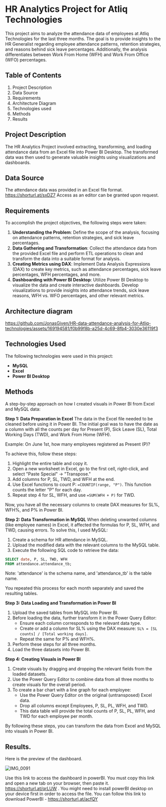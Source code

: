 # HR Analytics Project for Atliq Technologies

This project aims to analyze the attendance data of employees at Atliq Technologies for the last three months. The goal is to provide insights to the HR Generalist regarding employee attendance patterns, retention strategies, and reasons behind sick leave percentages. Additionally, the analysis differentiates between Work From Home (WFH) and Work From Office (WFO) percentages.

## Table of Contents

1. Project Description
2. Data Source
3. Requirements
4. Architecture Diagram
5. Technologies used
6. Methods
7. Results

## Project Description

The HR Analytics Project involved extracting, transforming, and loading attendance data from an Excel file into Power BI Desktop. The transformed data was then used to generate valuable insights using visualizations and dashboards.

## Data Source

The attendance data was provided in an Excel file format.
https://shorturl.at/sxDZ7
Access as an editor can be granted upon request.

## Requirements

To accomplish the project objectives, the following steps were taken:

1. **Understanding the Problem**: Define the scope of the analysis, focusing on attendance patterns, retention strategies, and sick leave percentages.
2. **Data Gathering and Transformation**: Collect the attendance data from the provided Excel file and perform ETL operations to clean and transform the data into a suitable format for analysis.
3. **Creating Metrics using DAX**: Implement Data Analysis Expressions (DAX) to create key metrics, such as attendance percentages, sick leave percentages, WFH percentages, and more.
4. **Dashboarding with Power BI Desktop**: Utilize Power BI Desktop to visualize the data and create interactive dashboards. Develop visualizations to provide insights into attendance trends, sick leave reasons, WFH vs. WFO percentages, and other relevant metrics.

## Architecture diagram


https://github.com/JonasGiven/HR-data-attendance-analysis-for-Atliq-technologies/assets/169194581/f0b99f8b-a25d-4c69-8fb4-3030e36119f3


## Technologies Used

The following technologies were used in this project:

- **MySQL**
- **Excel**
- **Power BI Desktop**

## Methods

A step-by-step approach on how I created visuals in Power BI from Excel and MySQL data:

**Step 1: Data Preparation in Excel**
The data in the Excel file needed to be cleaned before using it in Power BI. The initial goal was to have the date as a column with all the counts per day for Present (P), Sick Leave (SL), Total Working Days (TWD), and Work From Home (WFH).

Example: On June 1st, how many employees registered as Present (P)?

To achieve this, follow these steps:
1. Highlight the entire table and copy it.
2. Open a new worksheet in Excel, go to the first cell, right-click, and select "Paste Special" -> "Transpose."
3. Add columns for P, SL, TWD, and WFH at the end.
4. Use Excel functions to count P: `=COUNTIF(range, "P")`. This function counts the letter "P" for each day.
5. Repeat step 4 for SL, WFH, and use `=SUM(WFH + P)` for TWD.

Now, you have all the necessary columns to create DAX measures for SL%, WFH%, and P% in Power BI.

**Step 2: Data Transformation in MySQL**
When deleting unwanted columns (like employee names) in Excel, it affected the formulas for P, SL, WFH, and TWD, causing errors. To solve this, I used MySQL:

1. Create a schema for HR attendance in MySQL.
2. Upload the modified data with the relevant columns to the MySQL table.
3. Execute the following SQL code to retrieve the data:

```sql
SELECT date, P, SL, TWD, WFH
FROM attendance.attendance_tb;
```

Note: 'attendance' is the schema name, and 'attendance_tb' is the table name.

You repeated this process for each month separately and saved the resulting tables.

**Step 3: Data Loading and Transformation in Power BI**
1. Upload the saved tables from MySQL into Power BI.
2. Before loading the data, further transform it in the Power Query Editor:
   - Ensure each column corresponds to the relevant data type.
   - Create or add a column for SL% using the DAX measure: `SL% = [SL counts] / [Total working days]`.
   - Repeat the same for P% and WFH%.
3. Perform these steps for all three months.
4. Load the three datasets into Power BI.

**Step 4: Creating Visuals in Power BI**
1. Create visuals by dragging and dropping the relevant fields from the loaded datasets.
2. Use the Power Query Editor to combine data from all three months to create visuals for the overall period.
3. To create a bar chart with a line graph for each employee:
   - Use the Power Query Editor on the original (untransposed) Excel data.
   - Drop all columns except Employees, P, SL, PL, WFH, and TWD.
   - This data table will provide the total counts of P, SL, PL, WFH, and TWD for each employee per month.

By following these steps, you can transform the data from Excel and MySQL into visuals in Power BI.

## Results.

Here is the preview of the dashboard.


![IMG_0091](https://github.com/JonasGiven/HR-data-attendance-analysis-for-Atliq-technologies/assets/169194581/9e3faa56-1a34-498d-a556-03a763a995ef)


Use this link to access the dashboard in powerBI. You must copy this link and open a new tab on your browser, then paste it. https://shorturl.at/qrLUW .
You might need to install powerBI desktop on your device first in order to access the file. You can follow this link to download PowerBI - https://shorturl.at/acfQY

